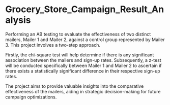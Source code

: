 # Grocery_Store_Campaign_Result_Analysis
Performing an AB testing to evaluate the effectiveness of two distinct mailers, Mailer 1 and Mailer 2, against a control group represented by Mailer 3. This project involves a two-step approach.

Firstly, the chi-square test will help determine if there is any significant association between the mailers and sign-up rates. Subsequently, a z-test will be conducted specifically between Mailer 1 and Mailer 2 to ascertain if there exists a statistically significant difference in their respective sign-up rates.

The project aims to provide valuable insights into the comparative effectiveness of the mailers, aiding in strategic decision-making for future campaign optimizations.
